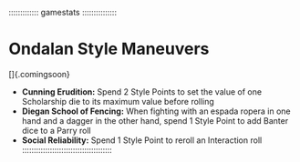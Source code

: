 ::::::::::::: gamestats :::::::::::::::
# Ondalan Style Maneuvers

[]{.comingsoon}

- **Cunning Erudition:** Spend 2 Style Points to set the value of one Scholarship die to its maximum value before rolling
- **Diegan School of Fencing:** When fighting with an espada ropera in one hand and a dagger in the other hand, spend 1 Style Point to add Banter dice to a Parry roll
- **Social Reliability:** Spend 1 Style Point to reroll an Interaction roll
:::::::::::::::::::::::::::::::::::::::
